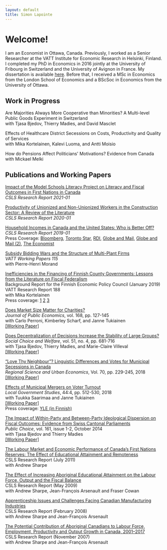 ```yaml
---
layout: default
title: Simon Lapointe
---
```

# Welcome!

I am an Economist in Ottawa, Canada. Previously, I worked as a Senior Researcher at the VATT Institute for Economic Research in Helsinki, Finland. I completed my PhD in Economics in 2016 jointly at the University of Fribourg in Switzerland and the University of Avignon in France. My dissertation is available [here](https://tel.archives-ouvertes.fr/tel-01503032). Before that, I received a MSc in Economics from the London School of Economics and a BScSoc in Economics from the University of Ottawa.

## Work in Progress

Are Majorities Always More Cooperative than Minorities? A Multi-level Public Goods Experiment in Switzerland  
with Tjasa Bjedov, Thierry Madies, and David Masclet

Effects of Healthcare District Secessions on Costs, Productivity and Quality of Services  
with Mika Kortelainen, Kalevi Luoma, and Antti Moisio

How do Pensions Affect Politicians' Motivations? Evidence from Canada  
with Mickael Melki

## Publications and Working Papers

[Impact of the Model Schools Literacy Project on Literacy and Fiscal Outcomes in First Nations in Canada](http://www.csls.ca/reports/csls2021-01.pdf)  
*CSLS Research Report 2021-01*  

[Productivity of Unionized and Non-Unionized Workers in the Construction Sector: A Review of the Literature](http://www.csls.ca/reports/csls2020-01.pdf)  
*CSLS Research Report 2020-01*  

[Household Incomes in Canada and the United States: Who is Better Off?](http://www.csls.ca/reports/csls2019-01.pdf)  
*CSLS Research Report 2019-01*  
Press Coverage: [Bloomberg](https://www.bloomberg.com/opinion/articles/2019-08-29/america-s-middle-class-is-losing-ground-to-canada-s), [Toronto Star](https://www.thestar.com/business/2019/08/29/most-canadians-are-now-better-off-than-most-americans.html), [RDI](https://ici.radio-canada.ca/nouvelle/1309684/richesse-canadiens-americains-etude-gerald-fillion), [Globe and Mail](https://www.theglobeandmail.com/business/commentary/article-most-canadian-households-better-off-financially-than-american/), [Globe and Mail (2)](https://www.theglobeandmail.com/business/commentary/article-is-canadas-labour-intensive-economic-strategy-working/), [The Economist](https://www.economist.com/special-report/2019/07/25/redistribution-and-innovation-drive-canadas-changing-economy)

[Subsidy Bidding Wars and the Structure of Multi-Plant Firms](http://www.doria.fi/bitstream/handle/10024/166937/wp115.pdf)  
*VATT Working Papers 115*  
with Pierre-Henri Morand

[Inefficiencies in the Financing of Finnish County Governments: Lessons from the Literature on Fiscal Federalism](https://vatt.fi/julkaisu?pubid=URN%3AISBN%3A978-952-274-231-5)  
Background Report for the Finnish Economic Policy Council (January 2019)  
VATT Research Report 188  
with Mika Kortelainen  
Press coverage: [1](https://www.uusisuomi.fi/kotimaa/270039-tutkimus-loysi-pehmean-budjettikurin-ongelman-sote-uudistus-heikentaa-kannustinta) [2](https://www.verkkouutiset.fi/vatt-maakuntauudistuksen-hyodyt-heikentyvat-ilman-verotusoikeutta/) [3](https://kuntalehti.fi/uutiset/talous/vattn-tutkijat-verotusoikeuden-puuttuminen-heikentaa-maakuntauudistuksen-hyotyja/)

[Does Market Size Matter for Charities?](https://doi.org/10.1016/j.jpubeco.2018.10.003)  
*Journal of Public Economics*, vol. 168, pp. 127-145  
with Carlo Perroni, Kimberley Scharf, and Janne Tukiainen  
[\[Working Paper\]](https://warwick.ac.uk/fac/soc/economics/research/centres/cage/manage/publications/226-2015_scharf.pdf)

[Does Decentralization of Decisions Increase the Stability of Large Groups?](https://link.springer.com/article/10.1007%2Fs00355-018-1133-5)  
*Social Choice and Welfare*,  vol. 51, no. 4, pp. 681-716  
with Tjasa Bjedov, Thierry Madies, and Marie-Claire Villeval  
[\[Working Paper\]](https://www.iza.org/publications/dp/11364/does-decentralization-of-decisions-increase-the-stability-of-large-groups)

[“Love Thy Neighbour”? Linguistic Differences and Votes for Municipal Secessions in Canada](https://doi.org/10.1016/j.regsciurbeco.2018.04.008)  
*Regional Science and Urban Economics*, Vol. 70, pp. 229-245, 2018  
[\[Working Paper\]](http://vatt.fi/documents/2956369/6462785/wp107.pdf/c94cbacd-1867-4c96-925a-b8de4f708705/wp107.pdf.pdf)

[Effects of Municipal Mergers on Voter Turnout](https://www.tandfonline.com/doi/full/10.1080/03003930.2018.1465936)  
*Local Government Studies*, 44:4, pp. 512-530, 2018  
with Tuukka Saarimaa and Janne Tukiainen  
[\[Working Paper\]](http://vatt.fi/documents/2956369/6462785/wp106.pdf/8235afba-43b9-4053-834d-6fa626a1839e/wp106.pdf.pdf)  
Press coverage: [YLE (in Finnish)](https://yle.fi/uutiset/3-10135736)

[The Impact of Within-Party and Between-Party Ideological Dispersion on Fiscal Outcomes: Evidence from Swiss Cantonal Parliaments](http://link.springer.com/article/10.1007/s11127-013-0149-8)  
*Public Choice*, vol. 161, issue 1-2, October 2014  
with Tjasa Bjedov and Thierry Madies  
[\[Working Paper\]](http://econpapers.repec.org/paper/gatwpaper/1435.htm)

[The Labour Market and Economic Performance of Canada’s First Nations Reserves: The Effect of Educational Attainment and Remoteness](http://csls.ca/reports/csls2011-05.pdf)  
CSLS Research Report (July 2011)  
with Andrew Sharpe  

[The Effect of Increasing Aboriginal Educational Attainment on the Labour Force, Output and the Fiscal Balance](http://www.csls.ca/reports/csls2009-3.pdf)  
CSLS Research Report (May 2009)  
with Andrew Sharpe, Jean-François Arsenault and Fraser Cowan

[Apprenticeship Issues and Challenges Facing Canadian Manufacturing Industries](http://www.csls.ca/reports/csls2008-2.pdf)  
CSLS Research Report (February 2008)  
with Andrew Sharpe and Jean-François Arsenault  

[The Potential Contribution of Aboriginal Canadians to Labour Force, Employment, Productivity and Output Growth in Canada, 2001–2017](http://www.csls.ca/reports/csls2007-04.PDF)  
CSLS Research Report (November 2007)  
with Andrew Sharpe and Jean-François Arsenault
